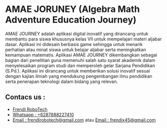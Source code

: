 # AMAE JORUNEY (Algebra Math Adventure Education Journey)

AMAE JOURNEY adalah aplikasi digital inovatif yang dirancang untuk membantu para siswa khususnya kelas VII untuk mempelajari materi aljabar dasar. Aplikasi ini didesain berbasis game sehingga untuk menarik perhatian atau minat siswa untuk belajar aljabar serta meningkatkan kemampuan matematis.
Aplikasi AMAE JOURNEY dikembangkan sebagai bagian dari penelitian guna memenuhi salah satu syarat akademik dalam menyelesaikan program studi dan memperoleh gelar Sarjana Pendidikan (S.Pd.). Aplikasi ini dirancang untuk memberikan solusi inovatif sesuai dengan kajian ilmiah yang mendukung pengembangan ilmu pendidikan serta penerapan teknologi dalam bidang yang relevan.

## Contacs us : 
* [Frendi RoboTech](https://www.instagram.com/frendi.co/)
* [Whatsapp : +6287888227410](https://wa.me/+6287888227410)
* [Email    : frendirobotech@gmail.com](https://mail.google.com/mail/u/0/?view=cm&tf=1&fs=1&to=frendirobotech@gmail.com) atau [Email    : frendix45@gmail.com](https://mail.google.com/mail/u/0/?view=cm&tf=1&fs=1&to=frendix45@gmail.com)

